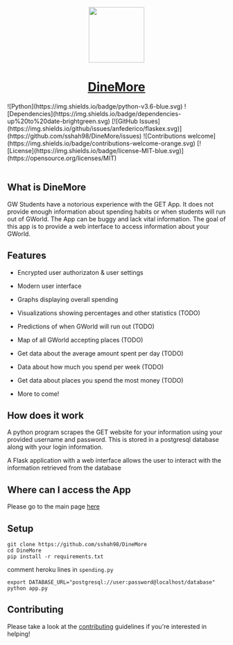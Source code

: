 <p align="center"><img src="https://raw.githubusercontent.com/sshah98/DineMore/master/static/dinemorelogo.ico?token=AbbsakSrIv8la7IbMJSa4lCRbMEMkQeSks5bPjyjwA%3D%3D" width="128px"><p>
<h1 align="center"><a href="https://dinemore.herokuapp.com/">DineMore</a></h1>
![Python](https://img.shields.io/badge/python-v3.6-blue.svg)
![Dependencies](https://img.shields.io/badge/dependencies-up%20to%20date-brightgreen.svg)
[![GitHub Issues](https://img.shields.io/github/issues/anfederico/flaskex.svg)](https://github.com/sshah98/DineMore/issues)
![Contributions welcome](https://img.shields.io/badge/contributions-welcome-orange.svg)
[![License](https://img.shields.io/badge/license-MIT-blue.svg)](https://opensource.org/licenses/MIT)
<br><br>

## What is DineMore

GW Students have a notorious experience with the GET App. It does not provide enough information about spending habits or when students will run out of GWorld. The App can be buggy and lack vital information. The goal of this app is to provide a web interface to access information about your GWorld.

## Features

-   Encrypted user authorizaton & user settings
-   Modern user interface
-   Graphs displaying overall spending
-   Visualizations showing percentages and other statistics (TODO)
-   Predictions of when GWorld will run out (TODO)
-   Map of all GWorld accepting places (TODO)
-   Get data about the average amount spent per day (TODO)
-   Data about how much you spend per week (TODO)
-   Get data about places you spend the most money (TODO)

-   More to come!

## How does it work

A python program scrapes the GET website for your information using your provided username and password. This is stored in a postgresql database along with your login information. 

A Flask application with a web interface allows the user to interact with the information retrieved from the database

## Where can I access the App

Please go to the main page [here](https://dinemore.herokuapp.com/)

## Setup
``` 
git clone https://github.com/sshah98/DineMore
cd DineMore
pip install -r requirements.txt
```
comment heroku lines in `spending.py`
```
export DATABASE_URL="postgresql://user:password@localhost/database"
python app.py
```

## Contributing

Please take a look at the [contributing](https://github.com/sshah98/DineMore/blob/master/CONTRIBUTING.md) guidelines if you're interested in helping!
